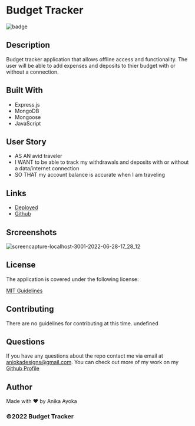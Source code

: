 # Budget Tracker 

![badge](https://img.shields.io/badge/license-MIT-blue)
    

## Description
Budget tracker application that allows offline access and functionality. The user will be able to add expenses and deposits to thier budget with or without a connection.


## Built With

 * Express.js
 * MongoDB
 * Mongoose
 * JavaScript

## User Story

- AS AN avid traveler
- I WANT to be able to track my withdrawals and deposits with or without a data/internet connection
- SO THAT my account balance is accurate when I am traveling


## Links

* [Deployed](https://git.heroku.com/limitless-ridge-04164.git)
* [Github](https://github.com/anikayoka/within-budget)
  
## Srcreenshots
  
![screencapture-localhost-3001-2022-06-28-17_28_12](https://user-images.githubusercontent.com/88905488/176301778-b08f1ffa-2a96-456e-9a12-0638eae6e7d2.png)
  
  
## License
The application is covered under the following license:
      
[MIT Guidelines](https://choosealicense.com/licenses/)
      
## Contributing

There are no guidelines for contributing at this time. undefined

## Questions

If you have any questions about the repo contact me via email at aniokadesigns@gmail.com. You can check out more of my work on my [Github Profile](https://github.com/anikayoka)

## Author

Made with ❤️ by Anika Ayoka
  
### ©️2022 Budget Tracker
